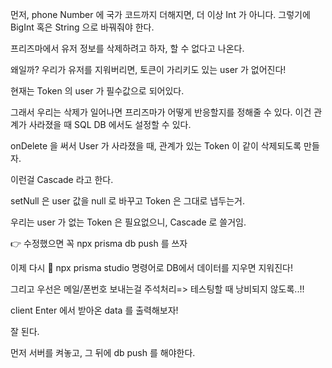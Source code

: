 먼저, phone Number 에 국가 코드까지 더해지면, 더 이상 Int 가 아니다. 그렇기에 BigInt 혹은 String 으로 바꿔줘야 한다.


프리즈마에서 유저 정보를 삭제하려고 하자, 할 수 없다고 나온다. 

왜일까?
우리가 유저를 지워버리면, 토큰이 가리키도 있는 user 가 없어진다!

현재는 Token 의 user 가 필수값으로 되어있다. 

그래서 우리는 삭제가 일어나면 프리즈마가 어떻게 반응할지를 정해줄 수 있다. 
이건 관계가 사라졌을 때 SQL DB 에서도 설정할 수 있다.

onDelete 을 써서 
User 가 사라졌을 때, 관계가 있는 Token 이 같이 삭제되도록 만들자.

이런걸 Cascade 라고 한다.

setNull 은 user 값을 null 로 바꾸고 Token 은 그대로 냅두는거.

우리는 user 가 없는 Token 은 필요없으니, Cascade 로 쓸거임. 


👉 수정했으면 꼭 npx prisma db push 를 쓰자


이제 다시 
🐸 npx prisma studio 
명령어로 DB에서 데이터를 지우면 지워진다!


그리고 우선은 메일/폰번호 보내는걸 주석처리=> 테스팅할 때 낭비되지 않도록..!!




client Enter 에서 받아온 data 를 출력해보자!

잘 된다.

먼저 서버를 켜놓고, 그 뒤에 db push 를 해야한다.


